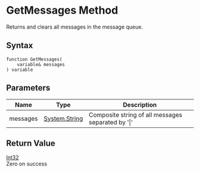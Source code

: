 # GetMessages Method

Returns and clears all messages in the message queue.

## Syntax

```
function GetMessages(
	variable& messages
) variable
```

## **Parameters**

| Name     | Type                                                                 | Description                                        |
| -------- | -------------------------------------------------------------------- | -------------------------------------------------- |
| messages | [System.String](https://docs.microsoft.com/dotnet/api/system.string) | Composite string of all messages separated by '\|' |

## **Return Value**

[Int32](https://docs.microsoft.com/dotnet/api/system.int32)\
Zero on success
